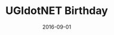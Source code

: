 ---
layout: event
status: 'done'
title: "UGIdotNET Birthday"
location: "Milano"
language: "Italian"
eventurl: "http://www.ugidotnet.org/eventi/45/Buon-compleanno-UGIdotNET!"
eventdate: "2016-07-19T14:00:00"
date: 2016-09-01
sessions:
- title: "Services UI Composition."
  abstract: "Lavoro da remoto, come Solution Architect, per Particular Software; Il lavoro da remoto è fantastico, porta tanta autonomia nella mia vita quotidiana, il problema è che più il team dispersed cresce più la frizione quotidiana aumenta. Obiettivo di questa sessione è rivelare come lavoriamo internamente in Particular Software, come gestiamo la quotidianità, la comunicazione e gli obiettivi di lungo periodo in un'azienda i cui dipendenti sono dispersi su 17 time zoneUn'architettura basata sui comandamenti di SOA genera e guida verso sistemi basati sulla decomposizione dei servizi e sul disaccoppiamento del dominio al fine di creare componenti autonomi. Purtroppo, dato che la UI è il luogo dove aggreghiamo tutte le informazioni per l'utente, ci ritroviamo ad accoppiare nuovamente e spesso velocemente di nuovo tutto. Obiettivo della sessione è di sviscerare il problema fino alle sue radici e proporre alcuni possibili approcci per risolverlo."
  slides: http://downloads.ugidotnet.org/eventi/2016/15o/Services-UI-Composition-slide.zip
  demos: http://downloads.ugidotnet.org/eventi/2016/15o/Services-UI-Composition-demo.zip
tags:
- Organizations
---